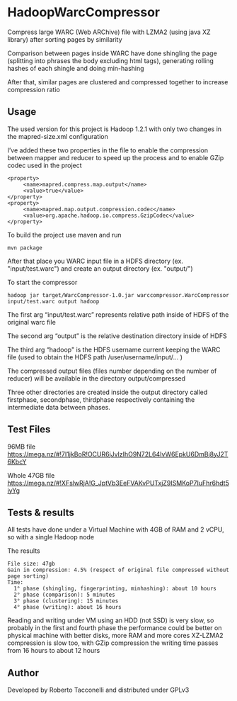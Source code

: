 # HadoopWarcCompressor
Compress large WARC (Web ARChive) file with LZMA2 (using java XZ library) after sorting pages by similarity

Comparison between pages inside WARC have done shingling the page (splitting into phrases the body excluding html tags), generating rolling hashes of each shingle and doing min-hashing

After that, similar pages are clustered and compressed together to increase compression ratio


## Usage
The used version for this project is Hadoop 1.2.1 with only two changes in the mapred-size.xml configuration

I’ve added these two properties in the file to enable the compression between mapper and reducer to speed up the process and to enable GZip codec used in the project

    <property>
         <name>mapred.compress.map.output</name> 
         <value>true</value>
    </property>
    <property>
         <name>mapred.map.output.compression.codec</name>
         <value>org.apache.hadoop.io.compress.GzipCodec</value>
    </property>

To build the project use maven and run

    mvn package

After that place you WARC input file in a HDFS directory (ex. "input/test.warc") and create an output directory (ex. "output/")

To start the compressor

    hadoop jar target/WarcCompressor-1.0.jar warccompressor.WarcCompressor input/test.warc output hadoop

The first arg “input/test.warc” represents relative path inside of HDFS of the original warc file

The second arg “output” is the relative destination directory inside of HDFS

The third arg “hadoop" is the HDFS username current keeping the WARC file (used to obtain the HDFS path /user/username/input/… )

The compressed output files (files number depending on the number of reducer) will be available in the directory output/compressed

Three other directories are created inside the output directory called firstphase, secondphase, thirdphase respectively containing the intermediate data between phases.

## Test Files

96MB file https://mega.nz/#!7I1jkBoR!OCUR6jJvlzIhO9N72L64IvW6EpkU6DmBj8yJ2T6KbcY

Whole 47GB file https://mega.nz/#!XFslwRjA!G_JptVb3EeFVAKvPUTxjZ9ISMKoP7IuFhr6hdt5iyYg

## Tests & results
All tests have done under a Virtual Machine with 4GB of RAM and 2 vCPU, so with a single Hadoop node

The results

    File size: 47gb
    Gain in compression: 4.5% (respect of original file compressed without page sorting)
    Time:
      1° phase (shingling, fingerprinting, minhashing): about 10 hours
      2° phase (comparison): 5 minutes
      3° phase (clustering): 15 minutes
      4° phase (writing): about 16 hours
 
Reading and writing under VM using an HDD (not SSD) is very slow, so probably in the first and fourth phase the performance
could be better on physical machine with better disks, more RAM and more cores
XZ-LZMA2 compression is slow too, with GZip compression the writing time passes from 16 hours to about 12 hours

## Author
Developed by Roberto Tacconelli and distributed under GPLv3
